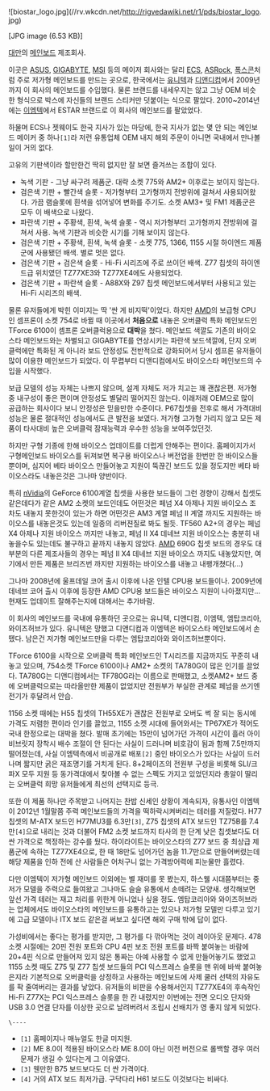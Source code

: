 ![biostar_logo.jpg](//rv.wkcdn.net/http://rigvedawiki.net/r1/pds/biostar_logo.
jpg)

[JPG image (6.53 KB)]

[대만](%EB%8C%80%EB%A7%8C.md)의
[메인보드](%EB%A9%94%EC%9D%B8%EB%B3%B4%EB%93%9C.md) 제조회사.

이곳은 [ASUS](ASUS.md), [GIGABYTE](GIGABYTE.md), [MSI](MSI.md) 등의 메이저
회사와는 달리 [ECS](ECS.md), [ASRock](ASRock.md),
[폭스콘](%ED%8F%AD%EC%8A%A4%EC%BD%98.md)처럼 주로 저가형 메인보드를 만드는 곳으로, 한국에서는
[유니텍](%EC%9C%A0%EB%8B%88%ED%85%8D.md)과
[디앤디컴](%EB%94%94%EC%95%A4%EB%94%94%EC%BB%B4.md)에서 2009년까지 이 회사의 메인보드를 수입했다.
물론 브랜드를 내세우지는 않고 그냥 OEM 비슷한 형식으로 박스에 자신들의 브랜드 스티커만 덧붙이는 식으로 팔았다. 2010~2014년에는
[이엠텍](%EC%9D%B4%EC%97%A0%ED%85%8D.md)에서 ESTAR 브랜드로 이 회사의 메인보드를 팔았었다.

하물며 ECS나 젯웨이도 한국 지사가 있는 마당에, 한국 지사가 없는 몇 안 되는 메인보드 메이커 중 하나`[1]`라 저런 유통업체 OEM
내지 해외 주문이 아니면 국내에서 만나볼 일이 거의 없다.

고유의 기판색이라 할만한건 딱히 없지만 잘 보면 즐겨쓰는 조합이 있다.

  * 녹색 기판 - 그냥 싸구려 제품군. 대략 소켓 775와 AM2+ 이후로는 보이지 않는다.
  * 검은색 기판 + 빨간색 슬롯 - 저가형부터 고가형까지 전방위에 걸쳐서 사용되어왔다. 가끔 램슬롯에 흰색을 섞어넣어 변화를 주기도. 소켓 AM3+ 및 FM1 제품군은 모두 이 배색으로 나왔다.
  * 파란색 기판 + 주황색, 흰색, 녹색 슬롯 - 역시 저가형부터 고가형까지 전방위에 걸쳐서 사용. 녹색 기판과 비슷한 시기를 기해 보이지 않는다.
  * 검은색 기판 + 주황색, 흰색, 녹색 슬롯 - 소켓 775, 1366, 1155 시절 하이엔드 제품군에 사용됐던 배색. 별로 멋은 없다.
  * 검은색 기판 + 검은색 슬롯 - Hi-Fi 시리즈에 주로 쓰이던 배색. Z77 칩셋의 하이엔드급 위치였던 TZ77XE3와 TZ77XE4에도 사용되었다.
  * 검은색 기판 + 파란색 슬롯 - A88X와 Z97 칩셋 메인보드에서부터 사용되고 있는 Hi-Fi 시리즈의 배색.  

물론 유저들에게 박힌 이미지는 딱 '싼 게 비지떡'이었다. 하지만 [AMD](AMD.md)의 보급형 CPU인 셈프론이 소켓 754로
바뀔 때 이곳에서 **처음으로** 내놓은 오버클럭 특화 메인보드인 TForce 6100이 셈프론 오버클럭용으로 **대박**을 쳤다. 메인보드
색깔도 기존의 바이오스타 메인보드와는 차별되고 GIGABYTE를 연상시키는 파란색 보드색깔에, 단지 오버클럭에만 특화된 게 아니라 보드
안정성도 전반적으로 강화되어서 당시 셈프론 유저들이 많이 이용한 메인보드가 되었다. 이 무렵부터 디앤디컴에서도 바이오스타 메인보드의 수입을
시작했다.

보급 모델의 성능 자체는 나쁘지 않으며, 설계 자체도 저가 치고는 꽤 괜찮은편. 저가형중 내구성이 좋은 편이며 안정성도 별달리 떨어지진
않는다. 이래저래 OEM으로 많이 공급하는 회사이다 보니 안정성은 믿을만한 수준이다. P67칩셋을 전후로 해서 가격대비 성능은 물론 절대적인
성능에서도 큰 발전을 보였다. 저가형 고가형 가리지 않고 모든 제품이 타사대비 높은 오버클럭 잠재능력과 우수한 성능을 보여주었던것.

하지만 구형 기종에 한해 바이오스 업데이트를 더럽게 안해주는 편이다. 홈페이지가서 구형메인보드 바이오스를 뒤져보면 복구용 바이오스나 버전업을
한번만 한 바이오스들뿐이며, 심지어 베타 바이오스 만들어놓고 지원이 뚝끊긴 보드도 있을 정도지만 베타 바이오스라도 내놓은것은 그나마
양반이다.

특히 [nVidia](nVidia.md)의 GeForce 6100계열 칩셋을 사용한 보드들이 그런 경향이 강해서 칩셋도 같은데다가 같은
AM2 소켓의 보드인데도 어떤것은 페넘 X4 아제나 지원 바이오스 조차도 내놓지 못한것이 있는가 하면 어떤것은 AM3 계열 페넘 II 계열
까지도 지원하는 바이오스를 내놓은것도 있는데 일종의 리버젼질로 봐도 될듯. TF560 A2+의 경우는 페넘 X4 아제나 지원 바이오스 까지만
내놓고, 페넘 II X4 데네브 지원 바이오스는 충분히 내놓을수도 있는데도 불구하고 끝까지 내놓지 않았다. [AMD](AMD.md)
690G 칩셋 보드의 경우도 대부분의 다른 제조사들의 경우는 페넘 II X4 데네브 지원 바이오스 까지도 내놓았지만, 여기에서 만든 제품은
브리즈번 까지만 지원하는 바이오스를 내놓고 내팽개쳤다(...)

그나마 2008년에 울프데일 코어 출시 이후에 나온 인텔 CPU용 보드들이나. 2009년에 데네브 코어 출시 이후에 등장한 AMD CPU용
보드들은 바이오스 지원이 나아졌지만... 현재도 업데이트 잘해주는지에 대해서는 추가바람.

이 회사의 메인보드를 국내에 유통하던 곳으로는 유니텍, 디앤디컴, 이엠텍, 엠탑코리아, 와이즈허브가 있다. 유니텍은 망했고 디앤디컴과
이엠텍은 바이오스타 메인보드에서 손뗐다. 남은건 저가형 메인보드만을 다루는 엠탑코리아와 와이즈허브뿐이다.

TForce 6100을 시작으로 오버클럭 특화 메인보드인 T시리즈를 지금까지도 꾸준히 내놓고 있으며, 754소켓 TForce 6100이나
AM2+ 소켓의 TA780G이 많은 인기를 끌었다. TA780G는 디앤디컴에서는 TF780G라는 이름으로 판매했고, 소켓AM2+ 보드 중에
오버클럭으로는 따라올만한 제품이 없었지만 전원부가 부실한 관계로 페넘을 쓰기엔 전기가 후달려서 안습.

1156 소켓 때에는 H55 칩셋의 TH55XE가 괜찮은 전원부로 오버도 썩 잘 되는 동시에 가격도 저렴한 편이라 인기를 끌었고, 1155
소켓 시대에 들어와서는 TP67XE가 적어도 국내 한정으로는 대박을 쳤다. 발매 초기에는 15만이 넘어가던 가격이 시간이 흘러 아이비브릿지
장착시 배수 조절이 안 된다는 사실이 드러나며 비호감이 됨과 함께 7.5만까지 떨어졌는데, 사실 이엠텍측에서 비공개로 배포`[2]` 중인
바이오스가 있다는 사실이 드러나며 짧지만 굵은 재조명기를 거치게 된다. 8+2페이즈의 전원부 구성을 비롯해 SLI/크파X 모두 지원 등
동가격대에서 찾아볼 수 없는 스펙도 가지고 있었던지라 총알이 딸리는 오버클럭 희망 유저들에게 최선의 선택지로 등극.

또한 이 제품 하나만 주목받고 나머지는 찬밥 신세인 상황이 계속되자, 유통사인 이엠텍이 2012년 1월말쯤 주력 메인보드들의 가격을
떡하락시켜버리는 테러를 저질렀다. H77 칩셋의 M-ATX 보드인 H77MU3를 6.3만`[3]`, Z75 칩셋의 ATX 보드인 TZ75B를
7.4만`[4]`으로 내리는 것과 더불어 FM2 소켓 보드까지 타사의 한 단계 낮은 칩셋보다도 더 싼 가격으로 책정하는 강수를 뒀다.
하이라이트는 바이오스타의 Z77 보드 중 최상급 제품군에 속하는 TZ77XE4으로, 한 때 18만도 넘어가던 놈을 11.7만으로
만들어버렸는데 해당 제품을 인하 전에 산 사람들은 어처구니 없는 가격방어력에 피눈물만 흘렸다.

다만 이엠텍이 저가형 메인보드 이외에는 별 재미를 못 봤는지, 하스웰 시대쯤부터는 중저가 모델을 주력으로 들여왔고 그나마도 슬슬 유통에서
손떼려는 모양새. 생각해보면 앞선 가격 테러는 재고 처리를 위한게 아니었나 싶을 정도. 엠탑코리아와 와이즈허브라는 업체에서도 바이오스타의
메인보드를 유통하고는 있으나 저가형 모델만 다루고 있기에 고급 모델이나 ITX 보드 같은걸 써보고 싶다면 해외 구매 밖에 답이 없다.

가성비에서는 좋다는 평가를 받지만, 그 평가를 다 깎아먹는 것이 레이아웃 문제다. 478 소켓 시절에는 20핀 전원 포트와 CPU 4핀 보조
전원 포트를 바짝 붙여놓는 바람에 20+4핀 식으로 만들어져 있지 않은 통짜는 아예 사용할 수 없게 만들어놓기도 했었고 1155 소켓 때도
Z75 및 Z77 칩셋 보드들의 PCI 익스프레스 슬롯을 맨 위에 바싹 붙여놓은지라 기본적으로 오버클럭을 상정하고 사용하는 메인보드에 사제
쿨러 선택의 자유도를 팍 줄여버리는 결과를 낳았다. 유저들의 비판을 수용해서인지 TZ77XE4의 후속작인 Hi-Fi Z77X는 PCI
익스프레스 슬롯을 한 칸 내렸지만 이번에는 전면 오디오 단자와 USB 3.0 연결 단자를 이상한 곳으로 날려버려서 조립시 선배치가 영 좋지
않게 되었다.

`\----`

  * `[1]` 홈페이지나 매뉴얼도 한글 미지원.
  * `[2]` ME 8.0이 적용된 바이오스라 ME 8.0이 아닌 이전 버전으로 롤백할 경우 여러 문제가 생길 수 있다는게 그 이유였다.
  * `[3]` 웬만한 B75 보드보다도 더 싼 가격이다.
  * `[4]` 거의 ATX 보드 최저가급. 구닥다리 H61 보드도 이것보다는 비싸다.

